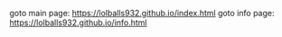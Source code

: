 goto main page:
https://lolballs932.github.io/index.html
goto info page:
https://lolballs932.github.io/info.html